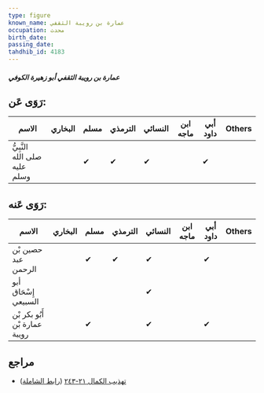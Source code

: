 ```yaml
---
type: figure
known_name: عمارة بن رويبة الثقفي
occupation: محدث
birth_date:
passing_date:
tahdhib_id: 4183
---
```

##### عمارة بن رويبة الثقفي أبو زهيرة الكوفي

## رَوَى عَن:
| الاسم                         | البخاري | مسلم | الترمذي | النسائي | ابن ماجه | أبي داود | Others |
| ----------------------------- | ------- | ---- | ------- | ------- | -------- | -------- | ------ |
| النَّبِيُّ صلى الله عليه وسلم |         | ✔    | ✔       | ✔       |          | ✔        |        |
## رَوَى عَنه:
| الاسم                         | البخاري | مسلم | الترمذي | النسائي | ابن ماجه | أبي داود | Others |
| ----------------------------- | ------- | ---- | ------- | ------- | -------- | -------- | ------ |
| حصين بْن عبد الرحمن           |         | ✔    | ✔       | ✔       |          | ✔        |        |
| أبو إِسْحَاق السبيعي          |         |      |         | ✔       |          |          |        |
| أَبُو بكر بْن عمارة بْن رويبة |         | ✔    |         | ✔       |          | ✔        |        |
## مراجع
- [تهذيب الكمال ٢١-٢٤٣](obsidian://open?vault=Tahdhib-al-Kamal&file=Figures/٤١٨٣-عمارة%20بن%20رويبة%20الثقفي%20أبو%20زهيرة%20الكوفي) ([رابط الشاملة](https://shamela.ws/book/3722/10890))